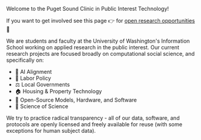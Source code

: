 Welcome to the Puget Sound Clinic in Public Interest Technology!  

If you want to get involved see this page 👉 for [open research opportunities](https://github.com/PugetSoundClinic-PIT/PugetSoundClinic-PIT.github.io/wiki) 🙌


We are students and faculty at the University of Washington's Information School working on applied research in the public interest. 
Our current research projects are focused broadly on computational social science, and specifically on: 
- 🤖 AI Alignment
- 🦺 Labor Policy  
- ⚖️ Local Governments  
- 🏠 Housing & Property Technology
- 💾 Open-Source Models, Hardware, and Software
- 🔬 Science of Science

We try to practice radical transparency - all of our data, software, and protocols are openly licensed and freely available for reuse (with some exceptions for human subject data). 
